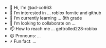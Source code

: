- 👋 Hi, I’m @ad-co663
- 👀 I’m interested in ... roblox fornite and github
- 🌱 I’m currently learning ... 8th grade
- 💞️ I’m looking to collaborate on ...
- 📫 How to reach me ... gettrolled228-roblox
- 😄 Pronouns: ...
- ⚡ Fun fact: ...

<!---
ad-co663/ad-co663 is a ✨ special ✨ repository because its `README.md` (this file) appears on your GitHub profile.
You can click the Preview link to take a look at your changes.
--->
